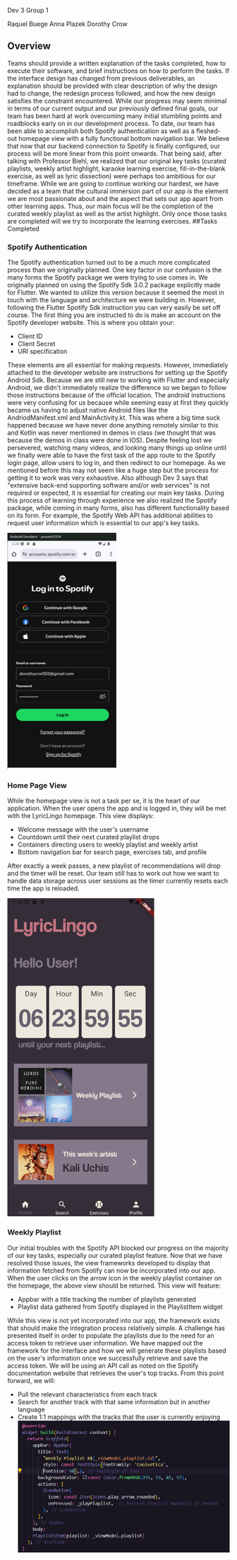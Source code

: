 Dev 3
Group 1

Raquel Buege
Anna Plazek
Dorothy Crow

## Overview
Teams should provide a written explanation of the tasks completed, how to execute their software, and brief instructions on how to perform the tasks. If the interface design has changed from previous deliverables, an explanation should be provided with clear description of why the design had to change, the redesign process followed, and how the new design satisfies the constraint encountered.
While our progress may seem minimal in terms of our current output and our previously defined final goals, our team has been hard at work overcoming many initial stumbling points and roadblocks early on in our development process. To date, our team has been able to accomplish both Spotify authentication as well as a fleshed-out homepage view with a fully functional bottom navigation bar.
We believe that now that our backend connection to Spotify is finally configured, our process will be more linear from this point onwards. That being said, after talking with Professor Biehl, we realized that our original key tasks (curated playlists, weekly artist highlight, karaoke learning exercise, fill-in-the-blank exercise, as well as lyric dissection) were perhaps too ambitious for our timeframe.
While we are going to continue working our hardest, we have decided as a team that the cultural immersion part of our app is the element we are most passionate about and the aspect that sets our app apart from other learning apps. Thus, our main focus will be the completion of the curated weekly playlist as well as the artist highlight. Only once those tasks are completed will we try to incorporate the learning exercises.
##Tasks Completed
### Spotify Authentication
The Spotify authentication turned out to be a much more complicated process than we originally planned. One key factor in our confusion is the many forms the Spotify package we were trying to use comes in. We originally planned on using the Spotify Sdk 3.0.2 package explicitly made for Flutter. We wanted to utilize this version because it seemed the most in touch with the language and architecture we were building in.
However, following the Flutter Spotify Sdk instruction you can very easily be set off course. The first thing you are instructed to do is make an account on the Spotify developer website. This is where you obtain your:

- Client ID
- Client Secret
- URI specification

These elements are all essential for making requests. However, immediately attached to the developer website are instructions for setting up the Spotify Android Sdk. Because we are still new to working with Flutter and especially Android, we didn't immediately realize the difference so we began to follow those instructions because of the official location.
The android instructions were very confusing for us because while seeming easy at first they quickly became us having to adjust native Android files like the AndriodManifest.xml and MainActivity.kt. This was where a big time suck happened because we have never done anything remotely similar to this and Kotlin was never mentioned in demos in class (we thought that was because the demos in class were done in IOS).
Despite feeling lost we persevered, watching many videos, and looking many things up online until we finally were able to have the first task of the app route to the Spotify login page, allow users to log in, and then redirect to our homepage. As we mentioned before this may not seem like a huge step but the process for getting it to work was very exhaustive.
Also although Dev 3 says that "extensive back-end supporting software and/or web services" is not required or expected, it is essential for creating our main key tasks. During this process of learning through experience we also realized the Spotify package, while coming in many forms, also has different functionality based on its form. For example, the Spotify Web API has additional abilities to request user information which is essential to our app's key tasks.

![Alt text](spotifyAuth.png)
### Home Page View
While the homepage view is not a task per se, it is the heart of our application. When the user opens the app and is logged in, they will be met with the LyricLingo homepage. This view displays:

- Welcome message with the user's username
- Countdown until their next curated playlist drops
- Containers directing users to weekly playlist and weekly artist
- Bottom navigation bar for search page, exercises tab, and profile

After exactly a week passes, a new playlist of recommendations will drop and the timer will be reset. Our team still has to work out how we want to handle data storage across user sessions as the timer currently resets each time the app is reloaded.

![Alt text](homepage.png)

### Weekly Playlist
Our initial troubles with the Spotify API blocked our progress on the majority of our key tasks, especially our curated playlist feature. Now that we have resolved those issues, the view frameworks developed to display that information fetched from Spotify can now be incorporated into our app.
When the user clicks on the arrow icon in the weekly playlist container on the homepage, the above view should be returned. This view will feature:

- Appbar with a title tracking the number of playlists generated
- Playlist data gathered from Spotify displayed in the PlaylistItem widget

While this view is not yet incorporated into our app, the framework exists that should make the integration process relatively simple. A challenge has presented itself in order to populate the playlists due to the need for an access token to retrieve user information.
We have mapped out the framework for the interface and how we will generate these playlists based on the user's information once we successfully retrieve and save the access token. We will be using an API call as noted on the Spotify documentation website that retrieves the user's top tracks. From this point forward, we will:

- Pull the relevant characteristics from each track
- Search for another track with that same information but in another language
- Create 1:1 mappings with the tracks that the user is currently enjoying
![Alt text](weeklyPlaylistCode.png)
